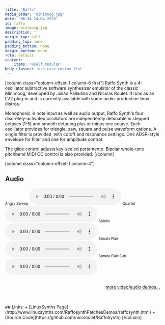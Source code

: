 ```yaml
---
title: 'Raffo'
media_order: 'minimoog.jpg'
date: '06:34 24-04-2020'
id: raffo
image: minimoog.jpg
description: ''
margin_top: half
padding_top: none
padding_bottom: none
margin_bottom: none
role: default
content:
    items: '@self.modular'
body_classes: 'use-case custom-list'
---
```

[column class="column-offset-1 column-6 first"]
Raffo Synth is a 4-oscillator subtractive software synthesizer emulator of the classic Minimoog, developed by Julián Palladino and Nicolas Roulet. It runs as an LV2 plug-in and is currently available with some audio-production linux distros.

Monophonic in note input as well as audio output, Raffo Synth's four discretely-activated oscillators are independently detunable in stepped octaves (1-5) and smooth detuning plus or minus one octave. Each oscillator provides for triangle, saw, square and pulse waveform options. A single filter is provided, with cutoff and resonance settings. One ADSR-style envelope for filter and one for amplitude control.

The glide control adjusts key-scaled portamento. Bipolar whole-tone pitchbend MIDI CC control is also provided.
[/column]

[column class="column-offset-1 column-4"]
## Audio
<small>Angry Sweep</small>
![angrysweep.ogg](angrysweep.ogg)
<small>Quartet</small>
![quartet.ogg](quartet.ogg)
<small>Soloist</small>
![soloist.ogg](soloist.ogg)
<small>Sonata Flair</small>
![sonataflair.ogg](sonataflair.ogg)
<small>Sonata Flair Sub</small>
![sonataflairsub.ogg](sonataflairsub.ogg)
<br>
<br>
<p align="right">
 <a href="https://wiki.zynthian.org/index.php/Zynthian_Sound_Demos" target="_blank">more video/audio demos...</a>
</p>
<br>
<br>
## Links:
+ [LinuxSynths Page](http://www.linuxsynths.com/RaffosynthPatchesDemos/raffosynth.html)
+ [Source Code](https://github.com/nicoroulet/RaffoSynth)
[/column]

